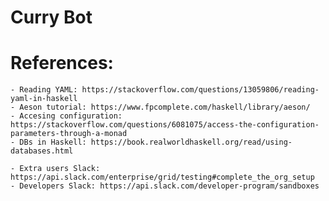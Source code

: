 # Curry Bot

# References:
    - Reading YAML: https://stackoverflow.com/questions/13059806/reading-yaml-in-haskell
    - Aeson tutorial: https://www.fpcomplete.com/haskell/library/aeson/
    - Accesing configuration: https://stackoverflow.com/questions/6081075/access-the-configuration-parameters-through-a-monad
    - DBs in Haskell: https://book.realworldhaskell.org/read/using-databases.html
    
    - Extra users Slack: https://api.slack.com/enterprise/grid/testing#complete_the_org_setup
    - Developers Slack: https://api.slack.com/developer-program/sandboxes
